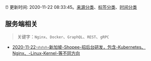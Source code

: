 :alarm_clock: 更新时间: 2020-11-22 08:33:45。[来源分类](../README.md)、[标签分类](../TAGS.md)、[时间分类](../TIMELINE.md)

## 服务端相关


> 关键字：`Nginx`、`Docker`、`GraphQL`、`REST`、`gRPC`



- [2020-11-22-🔥🔥🔥-新加坡-Shopee-招后台研发，包含-Kubernetes、Nginx、-Linux-Kernel-等不同方向](https://www.v2ex.com/t/728042) 